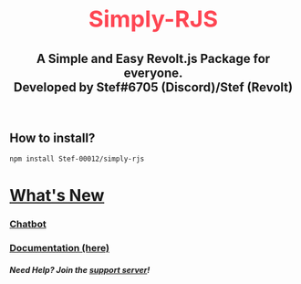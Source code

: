 <!-- simply-rjs logo -->

<h2 style="font-size:2.5rem; color:#FE4653" align="center">Simply-RJS</h2>

<h2 align="center"> A Simple and Easy Revolt.js Package for everyone.<br>Developed by Stef#6705 (Discord)/Stef (Revolt)</h2>

<br />

## How to install? 

```
npm install Stef-00012/simply-rjs
```

# [What's New](/changelog)
### [Chatbot](/functions/chatbot)
### [Documentation (here)](/)

##### Need Help? Join the [support server](https://app.revolt.chat/invite/WhEc8dNY)!
